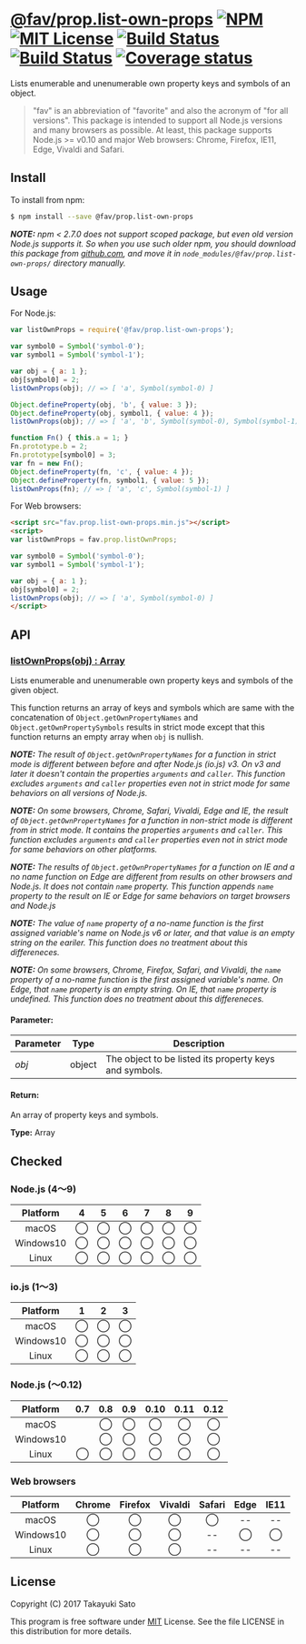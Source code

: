 # [@fav/prop.list-own-props][repo-url] [![NPM][npm-img]][npm-url] [![MIT License][mit-img]][mit-url] [![Build Status][travis-img]][travis-url] [![Build Status][appveyor-img]][appveyor-url] [![Coverage status][coverage-img]][coverage-url]

Lists enumerable and unenumerable own property keys and symbols of an object.

> "fav" is an abbreviation of "favorite" and also the acronym of "for all versions".
> This package is intended to support all Node.js versions and many browsers as possible.
> At least, this package supports Node.js >= v0.10 and major Web browsers: Chrome, Firefox, IE11, Edge, Vivaldi and Safari.


## Install

To install from npm:

```sh
$ npm install --save @fav/prop.list-own-props
```

***NOTE:*** *npm < 2.7.0 does not support scoped package, but even old version Node.js supports it. So when you use such older npm, you should download this package from [github.com][repo-url], and move it in `node_modules/@fav/prop.list-own-props/` directory manually.*


## Usage

For Node.js:

```js
var listOwnProps = require('@fav/prop.list-own-props');

var symbol0 = Symbol('symbol-0');
var symbol1 = Symbol('symbol-1');

var obj = { a: 1 };
obj[symbol0] = 2;
listOwnProps(obj); // => [ 'a', Symbol(symbol-0) ]

Object.defineProperty(obj, 'b', { value: 3 });
Object.defineProperty(obj, symbol1, { value: 4 });
listOwnProps(obj); // => [ 'a', 'b', Symbol(symbol-0), Symbol(symbol-1) ]

function Fn() { this.a = 1; }
Fn.prototype.b = 2;
Fn.prototype[symbol0] = 3;
var fn = new Fn();
Object.defineProperty(fn, 'c', { value: 4 });
Object.defineProperty(fn, symbol1, { value: 5 });
listOwnProps(fn); // => [ 'a', 'c', Symbol(symbol-1) ]
```

For Web browsers:

```html
<script src="fav.prop.list-own-props.min.js"></script>
<script>
var listOwnProps = fav.prop.listOwnProps;

var symbol0 = Symbol('symbol-0');
var symbol1 = Symbol('symbol-1');

var obj = { a: 1 };
obj[symbol0] = 2;
listOwnProps(obj); // => [ 'a', Symbol(symbol-0) ]
</script>
```


## API

### <u>listOwnProps(obj) : Array</u>

Lists enumerable and unenumerable own property keys and symbols of the given object.

This function returns an array of keys and symbols which are same with the concatenation of `Object.getOwnPropertyNames` and `Object.getOwnPropertySymbols` results in strict mode except that this function returns an empty array when `obj` is nullish.

***NOTE:*** *The result of `Object.getOwnPropertyNames` for a function in strict mode is different between before and after Node.js (io.js) v3.
On v3 and later it doesn't contain the properties `arguments` and `caller`.
This function excludes `arguments` and `caller` properties even not in strict mode for same behaviors on all versions of Node.js.*

***NOTE:*** *On some browsers, Chrome, Safari, Vivaldi, Edge and IE, the result of `Object.getOwnPropertyNames` for a function in non-strict mode is different from in strict mode.
It contains the properties `arguments` and `caller`. 
This function excludes `arguments` and `caller` properties even not in strict mode for same behaviors on other platforms.*

***NOTE:*** *The results of `Object.getOwnPropertyNames` for a function on IE and a no name function on Edge are different from results on other browsers and Node.js.
It does not contain `name` property.
This function appends `name` property to the result on IE or Edge for same behaviors on target browsers and Node.js*

***NOTE:*** *The value of `name` property of a no-name function is the first assigned variable's name on Node.js v6 or later, and that value is an empty string on the eariler.
This function does no treatment about this differeneces.*
 
***NOTE:*** *On some browsers, Chrome, Firefox, Safari, and Vivaldi, the `name` property of a no-name function is the first assigned variable's name. On Edge, that `name` property is an empty string. On IE, that `name` property is undefined.
This function does no treatment about this differeneces.*

#### Parameter:

| Parameter |  Type  | Description                                            |
|-----------|:------:|--------------------------------------------------------|
| *obj*     | object | The object to be listed its property keys and symbols. |

#### Return:

An array of property keys and symbols.

**Type:** Array


## Checked                                                                      
### Node.js (4〜9)

| Platform  |   4    |   5    |   6    |   7    |   8    |   9    |
|:---------:|:------:|:------:|:------:|:------:|:------:|:------:|
| macOS     |&#x25ef;|&#x25ef;|&#x25ef;|&#x25ef;|&#x25ef;|&#x25ef;|
| Windows10 |&#x25ef;|&#x25ef;|&#x25ef;|&#x25ef;|&#x25ef;|&#x25ef;|
| Linux     |&#x25ef;|&#x25ef;|&#x25ef;|&#x25ef;|&#x25ef;|&#x25ef;|

### io.js (1〜3)

| Platform  |   1    |   2    |   3    |
|:---------:|:------:|:------:|:------:|
| macOS     |&#x25ef;|&#x25ef;|&#x25ef;|
| Windows10 |&#x25ef;|&#x25ef;|&#x25ef;|
| Linux     |&#x25ef;|&#x25ef;|&#x25ef;|

### Node.js (〜0.12)

| Platform  |  0.7   |  0.8   |  0.9   |  0.10  |  0.11  |  0.12  |
|:---------:|:------:|:------:|:------:|:------:|:------:|:------:|
| macOS     |        |&#x25ef;|&#x25ef;|&#x25ef;|&#x25ef;|&#x25ef;|
| Windows10 |        |&#x25ef;|&#x25ef;|&#x25ef;|&#x25ef;|&#x25ef;|
| Linux     |&#x25ef;|&#x25ef;|&#x25ef;|&#x25ef;|&#x25ef;|&#x25ef;|

### Web browsers

| Platform  | Chrome | Firefox | Vivaldi | Safari |  Edge  | IE11   |
|:---------:|:------:|:-------:|:-------:|:------:|:------:|:------:|
| macOS     |&#x25ef;|&#x25ef; |&#x25ef; |&#x25ef;|   --   |   --   |
| Windows10 |&#x25ef;|&#x25ef; |&#x25ef; |   --   |&#x25ef;|&#x25ef;|
| Linux     |&#x25ef;|&#x25ef; |&#x25ef; |   --   |   --   |   --   |


## License

Copyright (C) 2017 Takayuki Sato

This program is free software under [MIT][mit-url] License.
See the file LICENSE in this distribution for more details.

[repo-url]: https://github.com/sttk/fav-prop.list-own-props/
[npm-img]: https://img.shields.io/badge/npm-v1.0.0-blue.svg
[npm-url]: https://www.npmjs.com/package/@fav/prop.list-own-props
[mit-img]: https://img.shields.io/badge/license-MIT-green.svg
[mit-url]: https://opensource.org/licenses/MIT
[travis-img]: https://travis-ci.org/sttk/fav-prop.list-own-props.svg?branch=master
[travis-url]: https://travis-ci.org/sttk/fav-prop.list-own-props
[appveyor-img]: https://ci.appveyor.com/api/projects/status/github/sttk/fav-prop.list-own-props?branch=master&svg=true
[appveyor-url]: https://ci.appveyor.com/project/sttk/fav-prop-list-own-props
[coverage-img]: https://coveralls.io/repos/github/sttk/fav-prop.list-own-props/badge.svg?branch=master
[coverage-url]: https://coveralls.io/github/sttk/fav-prop.list-own-props?branch=master
